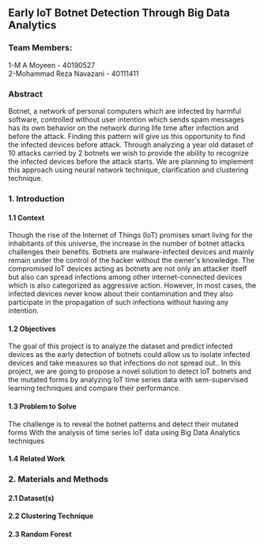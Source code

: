 ## Early IoT Botnet Detection Through Big Data Analytics

### Team Members:
1-M A Moyeen - 40190527 <br>
2-Mohammad Reza Navazani - 40111411

### Abstract
Botnet, a network of personal computers which are infected by harmful software, controlled without user intention which sends spam messages has its own behavior on the network during life time after infection and before the attack. Finding this pattern will give us this opportunity to find the infected devices before attack. Through analyzing a year old dataset of 10 attacks carried by 2 botnets we wish to provide the ability to recognize the infected devices before the attack starts. We are planning to implement this approach using neural network technique, clarification and clustering technique.
### 1. Introduction
#### 1.1 Context
Though the rise of the Internet of Things (IoT) promises smart living for the inhabitants of this universe, the increase in the number of botnet attacks challenges their benefits. Botnets are malware-infected devices and mainly remain under the control of the hacker without the owner's knowledge. The compromised IoT devices acting as botnets are not only an attacker itself but also can spread infections among other internet-connected devices which is also categorized as aggressive action. However, In most cases, the infected devices never know about their contamination and they also participate in the propagation of such infections without having any intention.

#### 1.2 Objectives
The goal of this project is to analyze the dataset and predict infected devices as the early detection of botnets could allow us to isolate infected devices and take measures so that infections do not spread out.. In this project, we are going to propose a novel solution to detect IoT botnets and the mutated forms by analyzing IoT time series data with sem-supervised learning techniques and compare their performance. 

#### 1.3 Problem to Solve
The challenge is to reveal the botnet patterns and detect their mutated forms With the analysis of time series IoT data using Big Data Analytics techniques

#### 1.4 Related Work

### 2. Materials and Methods
#### 2.1 Dataset(s)

#### 2.2 Clustering Technique

#### 2.3 Random Forest
